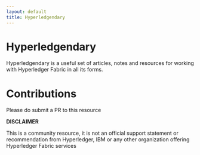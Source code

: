 ```yaml
---
layout: default
title: Hyperledgendary
---
```


# Hyperledgendary

Hyperledgendary is a useful set of articles, notes and resources for working with Hyperledger Fabric in all its forms.

# Contributions

Please do submit a PR to this resource

**DISCLAIMER**

This is a community resource, it is not an official support statement or recommendation from Hyperledger, IBM or any other organization offering Hyperledger Fabric services

